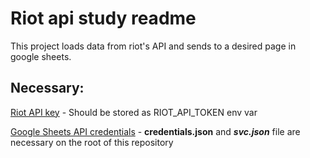 # Riot api study readme

This project loads data from riot's API and sends to a desired page in google sheets.

## Necessary: 

[Riot API key](https://developer.riotgames.com/) - Should be stored as RIOT_API_TOKEN env var

[Google Sheets API credentials](https://developers.google.com/sheets/api/quickstart/python) - **credentials.json** and ***svc.json*** file are necessary on the root of this repository

